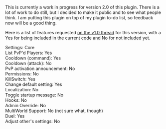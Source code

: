 This is currently a work in progress for version 2.0 of this plugin.  There is a lot of work to do still, but I decided to make it public and to see what people think.  I am putting this plugin on top of my plugin to-do list, so feedback now will be a good thing.  

Here is a list of features requested <a href="http://forums.bukkit.org/threads/1137/">on the v1.0 thread</a> for this version, with a Yes for being included in the current code and No for not included yet.  

Settings: Core</br>
List PvP'd Players: Yes</br>
Cooldown (command): Yes</br>
Cooldown (attack): No</br>
PvP activation announcement: No</br>
Permissions: No</br>
KillSwitch: Yes</br>
Change default setting: Yes</br>
Localization: No</br>
Toggle startup message: No</br>
Hooks: No</br>
Admin Override: No</br>
MultiWorld Support: No (not sure what, though)</br>
Duel: Yes</br>
Adjust other's settings: No